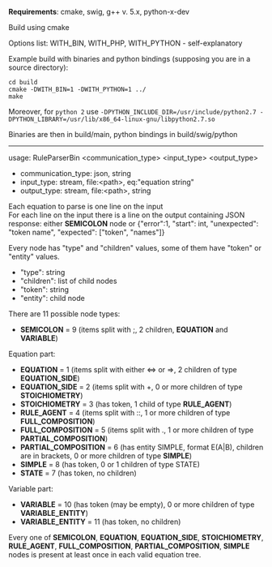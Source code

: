 **Requirements**: cmake, swig, g++ v. 5.x, python-x-dev

Build using cmake

Options list:
WITH_BIN, WITH_PHP, WITH_PYTHON - self-explanatory

Example build with binaries and python bindings (supposing you are in a source directory):

```mkdir build
cd build
cmake -DWITH_BIN=1 -DWITH_PYTHON=1 ../
make
```

Moreover, for `python 2` use `-DPYTHON_INCLUDE_DIR=/usr/include/python2.7 -DPYTHON_LIBRARY=/usr/lib/x86_64-linux-gnu/libpython2.7.so`

Binaries are then in build/main, python bindings in build/swig/python

---

usage: RuleParserBin \<communication_type\> \<input_type\> \<output_type\>
- communication_type: json, string
- input_type: stream, file:\<path\>, eq:"equation string"
- output_type: stream, file:\<path\>, string

Each equation to parse is one line on the input  
For each line on the input there is a line on the output containing JSON response: either **SEMICOLON** node or {"error":1, "start": int, "unexpected": "token name", "expected": ["token", "names"]}

Every node has "type" and "children" values, some of them have "token" or "entity" values.
- "type": string
- "children": list of child nodes
- "token": string
- "entity": child node

There are 11 possible node types:
- **SEMICOLON** = 9 (items split with ;, 2 children, **EQUATION** and **VARIABLE**)

Equation part:
- **EQUATION** = 1 (items split with either <=> or =>, 2 children of type **EQUATION_SIDE**)
- **EQUATION_SIDE** = 2 (items split with +, 0 or more children of type **STOICHIOMETRY**)
- **STOICHIOMETRY** = 3 (has token, 1 child of type **RULE_AGENT**)
- **RULE_AGENT** = 4 (items split with ::, 1 or more children of type **FULL_COMPOSITION**)
- **FULL_COMPOSITION** = 5 (items split with ., 1 or more children of type **PARTIAL_COMPOSITION**)
- **PARTIAL_COMPOSITION** = 6 (has entity SIMPLE, format E(A|B), children are in brackets, 0 or more children of type **SIMPLE**)
- **SIMPLE** = 8 (has token, 0 or 1 children of type STATE)
- **STATE** = 7 (has token, no children)

Variable part:
- **VARIABLE** = 10 (has token (may be empty), 0 or more children of type **VARIABLE_ENTITY**)
- **VARIABLE_ENTITY** = 11 (has token, no children)

Every one of **SEMICOLON**, **EQUATION**, **EQUATION_SIDE**, **STOICHIOMETRY**, **RULE_AGENT**, **FULL_COMPOSITION**, **PARTIAL_COMPOSITION**, **SIMPLE** nodes is present at least once in each valid equation tree.
